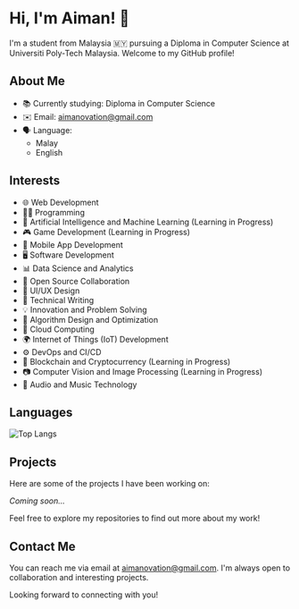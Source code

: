 # Hi, I'm Aiman! 👋

I'm a student from Malaysia 🇲🇾 pursuing a Diploma in Computer Science at Universiti Poly-Tech Malaysia. Welcome to my GitHub profile!

## About Me

- 📚 Currently studying: Diploma in Computer Science
- ✉️ Email: aimanovation@gmail.com
- 🗣️ Language:
  - Malay
  - English

## Interests

- 🌐 Web Development
- 👨‍💻 Programming
- 🤖 Artificial Intelligence and Machine Learning (Learning in Progress)
- 🎮 Game Development (Learning in Progress)
- 📱 Mobile App Development
- 🖥️ Software Development
- 📊 Data Science and Analytics
- 🤝 Open Source Collaboration
- 🎨 UI/UX Design
- 📝 Technical Writing
- 💡 Innovation and Problem Solving
- 🧩 Algorithm Design and Optimization
- 🚀 Cloud Computing
- 🌍 Internet of Things (IoT) Development
- ⚙️ DevOps and CI/CD
- 🎲 Blockchain and Cryptocurrency (Learning in Progress)
- 📷 Computer Vision and Image Processing (Learning in Progress)
- 🎵 Audio and Music Technology

## Languages
![Top Langs](https://github-readme-stats.vercel.app/api/top-langs/?username=aimaniskndar&layout=compact)

## Projects

Here are some of the projects I have been working on:

*Coming soon...*

<!--
- [Project 1](link-to-project1): Brief description of the project.
- [Project 2](link-to-project2): Brief description of the project.
-->
Feel free to explore my repositories to find out more about my work!

## Contact Me

You can reach me via email at aimanovation@gmail.com. I'm always open to collaboration and interesting projects.

Looking forward to connecting with you!

<!---
Aimanovation/Aimanovation is a ✨ special ✨ repository because its `README.md` (this file) appears on your GitHub profile.
You can click the Preview link to take a look at your changes.
--->
